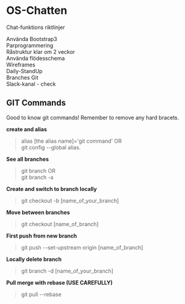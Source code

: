 ﻿# OS-Chatten
Chat-funktions riktlinjer

Använda Bootstrap3<br>
Parprogrammering<br>
Råstruktur klar om 2 veckor<br>
Använda flödesschema<br>
Wireframes<br>
Daily-StandUp<br>
Branches Git<br>
Slack-kanal - check<br>

## GIT Commands
Good to know git commands! Remember to remove any hard bracets.

**create and alias**
> alias [the alias name]='git command' OR<br>
git config --global alias.<your alias> <git command>

**See all branches**
> git branch OR<br>
git branch -a


**Create and switch to branch locally**
> git checkout -b [name_of_your_branch]


**Move between branches**
> git checkout [name_of_branch]


**First push from new branch**
> git push --set-upstream origin [name_of_branch]


**Locally delete branch**
> git branch -d [name_of_your_branch]

**Pull merge with rebase (USE CAREFULLY)**
> git pull --rebase
